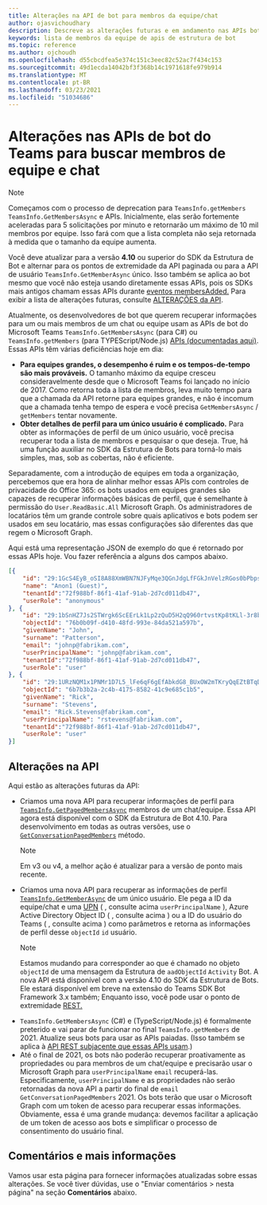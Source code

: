 ```yaml
---
title: Alterações na API de bot para membros da equipe/chat
author: ojasvichoudhary
description: Descreve as alterações futuras e em andamento nas APIs bot usadas para recuperar membros de equipes e chats
keywords: lista de membros da equipe de apis de estrutura de bot
ms.topic: reference
ms.author: ojchoudh
ms.openlocfilehash: d55cbcdfea5e374c151c3eec82c52ac7f434c153
ms.sourcegitcommit: 49d1ecda14042bf3f368b14c1971618fe979b914
ms.translationtype: MT
ms.contentlocale: pt-BR
ms.lasthandoff: 03/23/2021
ms.locfileid: "51034686"
---
```

# <a name="changes-to-teams-bot-apis-for-fetching-team-and-chat-members"></a>Alterações nas APIs de bot do Teams para buscar membros de equipe e chat

>[!NOTE]
> Começamos com o processo de deprecation para `TeamsInfo.getMembers` `TeamsInfo.GetMembersAsync` e APIs. Inicialmente, elas serão fortemente aceleradas para 5 solicitações por minuto e retornarão um máximo de 10 mil membros por equipe. Isso fará com que a lista completa não seja retornada à medida que o tamanho da equipe aumenta. 
> 
> Você deve atualizar para a versão **4.10** ou superior do SDK da Estrutura de Bot e alternar para os pontos de extremidade da API paginada ou para a API de usuário `TeamsInfo.GetMemberAsync` único. Isso também se aplica ao bot mesmo que você não esteja usando diretamente essas APIs, pois os SDKs mais antigos chamam essas APIs durante [eventos membersAdded.](../bots/how-to/conversations/subscribe-to-conversation-events.md#team-members-added) Para exibir a lista de alterações futuras, consulte [ALTERAÇÕES da API](team-chat-member-api-changes.md#api-changes). 

Atualmente, os desenvolvedores de bot que querem recuperar informações para um ou mais membros de um chat ou equipe usam as APIs de bot do Microsoft Teams `TeamsInfo.GetMembersAsync` (para C#) ou `TeamsInfo.getMembers` (para TYPEScript/Node.js) [APIs (documentadas aqui)](../bots/how-to/get-teams-context.md#fetching-the-roster-or-user-profile). Essas APIs têm várias deficiências hoje em dia:

* **Para equipes grandes, o desempenho é ruim e os tempos-de-tempo são mais prováveis.** O tamanho máximo da equipe cresceu consideravelmente desde que o Microsoft Teams foi lançado no início de 2017. Como retorna toda a lista de membros, leva muito tempo para que a chamada da API retorne para equipes grandes, e não é incomum que a chamada tenha tempo de espera e você precisa `GetMembersAsync` / `getMembers` tentar novamente.
* **Obter detalhes de perfil para um único usuário é complicado.** Para obter as informações de perfil de um único usuário, você precisa recuperar toda a lista de membros e pesquisar o que deseja. True, há uma função auxiliar no SDK da Estrutura de Bots para torná-lo mais simples, mas, sob as cobertas, não é eficiente.

Separadamente, com a introdução de equipes em toda a organização, percebemos que era hora de alinhar melhor essas APIs com controles de privacidade do Office 365: os bots usados em equipes grandes são capazes de recuperar informações básicas de perfil, que é semelhante à permissão do `User.ReadBasic.All` Microsoft Graph. Os administradores de locatários têm um grande controle sobre quais aplicativos e bots podem ser usados em seu locatário, mas essas configurações são diferentes das que regem o Microsoft Graph.

Aqui está uma representação JSON de exemplo do que é retornado por essas APIs hoje. Vou fazer referência a alguns dos campos abaixo.

```json
[{
    "id": "29:1GcS4EyB_oSI8A88XmWBN7NJFyMqe3QGnJdgLfFGkJnVelzRGos0bPbpsfJjcbAD22bmKc4GMbrY2g4JDrrA8vM06X1-cHHle4zOE6U4ttcc",
    "name": "Anon1 (Guest)",
    "tenantId":"72f988bf-86f1-41af-91ab-2d7cd011db47",
    "userRole": "anonymous"
}, {
    "id": "29:1bSnHZ7Js2STWrgk6ScEErLk1Lp2zQuD5H2qQ960rtvstKp8tKLl-3r8b6DoW0QxZimuTxk_kupZ1DBMpvIQQUAZL-PNj0EORDvRZXy8kvWk",
    "objectId": "76b0b09f-d410-48fd-993e-84da521a597b",
    "givenName": "John",
    "surname": "Patterson",
    "email": "johnp@fabrikam.com",
    "userPrincipalName": "johnp@fabrikam.com",
    "tenantId":"72f988bf-86f1-41af-91ab-2d7cd011db47",
    "userRole": "user"
}, {
    "id": "29:1URzNQM1x1PNMr1D7L5_lFe6qF6gEfAbkdG8_BUxOW2mTKryQqEZtBTqDt10-MghkzjYDuUj4KG6nvg5lFAyjOLiGJ4jzhb99WrnI7XKriCs",
    "objectId": "6b7b3b2a-2c4b-4175-8582-41c9e685c1b5",
    "givenName": "Rick",
    "surname": "Stevens",
    "email": "Rick.Stevens@fabrikam.com",
    "userPrincipalName": "rstevens@fabrikam.com",
    "tenantId":"72f988bf-86f1-41af-91ab-2d7cd011db47",
    "userRole": "user"
}]
```

## <a name="api-changes"></a>Alterações na API
Aqui estão as alterações futuras da API:

* Criamos uma nova API para recuperar informações de perfil para [`TeamsInfo.GetPagedMembersAsync`](../bots/how-to/get-teams-context.md#fetching-the-roster-or-user-profile) membros de um chat/equipe. Essa API agora está disponível com o SDK da Estrutura de Bot 4.10. Para desenvolvimento em todas as outras versões, use o [`GetConversationPagedMembers`](/dotnet/api/microsoft.bot.connector.conversationsextensions.getconversationpagedmembersasync?view=botbuilder-dotnet-stable&preserve-view=true) método. 
  > [!NOTE]
  > Em v3 ou v4, a melhor ação é atualizar para a versão de ponto mais recente. 
* Criamos uma nova API para recuperar as informações de perfil [`TeamsInfo.GetMemberAsync`](../bots/how-to/get-teams-context.md#get-single-member-details) de um único usuário. Ele pega a ID da equipe/chat e uma [UPN](https://docs.microsoft.com/windows/win32/ad/naming-properties#userprincipalname) ( , consulte acima `userPrincipalName` ), Azure Active Directory Object ID ( , consulte acima ) ou a ID do usuário do Teams ( , consulte acima ) como parâmetros e retorna as informações de perfil desse  `objectId`  `id` usuário.  
  > [!NOTE]
  > Estamos mudando para corresponder ao que é chamado no objeto `objectId` de uma mensagem da Estrutura de `aadObjectId` `Activity` Bot. A nova API está disponível com a versão 4.10 do SDK da Estrutura de Bots. Ele estará disponível em breve na extensão do Teams SDK Bot Framework 3.x também; Enquanto isso, você pode usar o ponto de extremidade [REST.](../bots/how-to/get-teams-context.md?get-single-member-details)
* `TeamsInfo.GetMembersAsync` (C#) e (TypeScript/Node.js) é formalmente preterido e vai parar de funcionar no final `TeamsInfo.getMembers` de 2021. Atualize seus bots para usar as APIs paiadas. (Isso também se aplica à [API REST subjacente que essas APIs usam](../bots/how-to/get-teams-context.md).)
* Até o final de 2021, os bots não poderão recuperar proativamente as propriedades ou para membros de um chat/equipe e precisarão usar o Microsoft Graph para `userPrincipalName` `email` recuperá-las. Especificamente, `userPrincipalName` e as propriedades não serão retornadas da nova API a partir do final de `email` `GetConversationPagedMembers` 2021. Os bots terão que usar o Microsoft Graph com um token de acesso para recuperar essas informações. Obviamente, essa é uma grande mudança: devemos facilitar a aplicação de um token de acesso aos bots e simplificar o processo de consentimento do usuário final.

## <a name="feedback-and-more-information"></a>Comentários e mais informações
Vamos usar esta página para fornecer informações atualizadas sobre essas alterações. Se você tiver dúvidas, use o "Enviar comentários > nesta página" na seção **Comentários** abaixo. 
